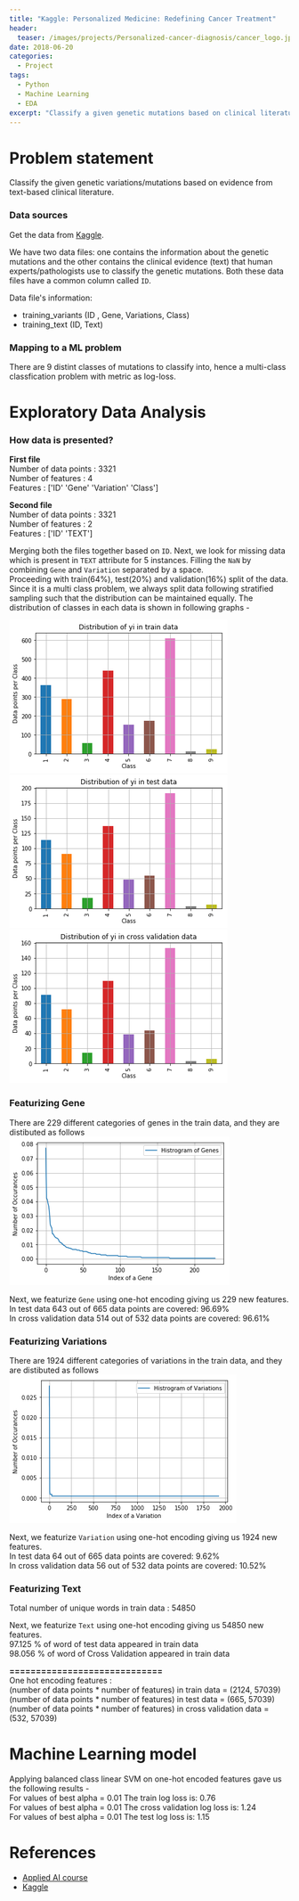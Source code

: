 ```yaml
---
title: "Kaggle: Personalized Medicine: Redefining Cancer Treatment"
header:
  teaser: /images/projects/Personalized-cancer-diagnosis/cancer_logo.jpg
date: 2018-06-20
categories:
  - Project
tags: 
  - Python
  - Machine Learning
  - EDA
excerpt: "Classify a given genetic mutations based on clinical literature."
---
```


# Problem statement
Classify the given genetic variations/mutations based on evidence from text-based clinical literature.

### Data sources
Get the data from [Kaggle](https://www.kaggle.com/c/msk-redefining-cancer-treatment/data).  

We have two data files: one contains the information about the genetic mutations and the other contains the clinical evidence (text) that human experts/pathologists use to classify the genetic mutations. Both these data files have a common column called `ID`.  

Data file's information:  
* training_variants (ID , Gene, Variations, Class)
* training_text (ID, Text)

### Mapping to a ML problem
There are 9 distint classes of mutations to classify into, hence a multi-class classfication problem with metric as log-loss.


# Exploratory Data Analysis

### How data is presented?
**First file**  
Number of data points :  3321  
Number of features :  4  
Features :  ['ID' 'Gene' 'Variation' 'Class']  

**Second file**  
Number of data points :  3321  
Number of features :  2  
Features :  ['ID' 'TEXT']  

Merging both the files together based on `ID`. Next, we look for missing data which is present in `TEXT` attribute for 5 instances. Filling the `NaN` by combining `Gene` and `Variation` separated by a space.  
Proceeding with train(64%), test(20%) and validation(16%) split of the data. Since it is a multi class problem, we always split data following stratified sampling such that the distribution can be maintained equally. The distribution of classes in each data is shown in following graphs -  

![](/images/projects/Personalized-cancer-diagnosis/1.png)  
![](/images/projects/Personalized-cancer-diagnosis/2.png)  
![](/images/projects/Personalized-cancer-diagnosis/3.png)  

### Featurizing Gene 
There are 229 different categories of genes in the train data, and they are distibuted as follows  
![](/images/projects/Personalized-cancer-diagnosis/4.png)  

Next, we featurize `Gene` using one-hot encoding giving us 229 new features.  
In test data 643 out of 665 data points are covered: 96.69%  
In cross validation data 514 out of  532 data points are covered: 96.61%


### Featurizing Variations
There are 1924 different categories of variations in the train data, and they are distibuted as follows  
![](/images/projects/Personalized-cancer-diagnosis/5.png)  

Next, we featurize `Variation` using one-hot encoding giving us 1924 new features.  
In test data 64 out of 665 data points are covered: 9.62%  
In cross validation data 56 out of  532 data points are covered: 10.52%

### Featurizing Text
Total number of unique words in train data : 54850  

Next, we featurize `Text` using one-hot encoding giving us 54850 new features.  
97.125 % of word of test data appeared in train data  
98.056 % of word of Cross Validation appeared in train data  

**=============================**  
One hot encoding features :  
(number of data points * number of features) in train data =  (2124, 57039)  
(number of data points * number of features) in test data =  (665, 57039)  
(number of data points * number of features) in cross validation data = (532, 57039)  

# Machine Learning model

Applying balanced class linear SVM on one-hot encoded features gave us the following results -  
For values of best alpha =  0.01 The train log loss is: 0.76  
For values of best alpha =  0.01 The cross validation log loss is: 1.24  
For values of best alpha =  0.01 The test log loss is: 1.15  


# References
* [Applied AI course](https://www.appliedaicourse.com)
* [Kaggle](https://kaggle.com)

